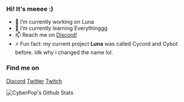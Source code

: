 ### Hi! It's meeee :)



- 🔭 I’m currently working on Luna
- 🌱 I’m currently learning Everythinggg
- 📫 Reach me on [Discord!](https://discord.gg/MMNSf3T)
- ⚡ Fun fact: my current project **Luna** was called Cycord and Cybot before. Idk why i changed the name lol.

### Find me on
[Discord](https://discord.gg/MMNSf3T)
[Twitter](https://twitter.com/thecyberpop)
[Twitch](https://twitch.tv/cyberthepop)

<img align="left" alt="CyberPop's Github Stats" src="https://github-readme-stats.vercel.app/api?username=cyber-pop&show_icons=true&hide_border=true&theme=radical" />
